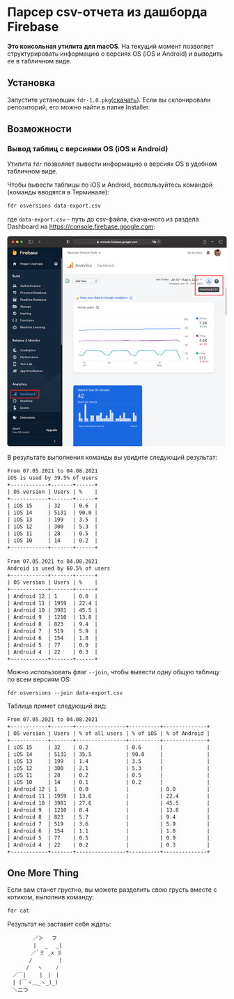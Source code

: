 # Парсер csv-отчета из дашборда Firebase

**Это консольная утилита для macOS**. На текущий момент позволяет структурировать информацию о версиях OS (iOS и Android) и выводить ее в табличном виде.

## Установка

Запустите установщик `fdr-1.0.pkg`([скачать](https://github.com/RinatAbidullin/FirebaseDashboardReport/raw/main/Installer/fdr-1.0.pkg)).  Если вы склонировали репозиторий, его можно найти в папке Installer.

## Возможности

### Вывод таблиц с версиями OS (iOS и Android)

Утилита `fdr` позволяет вывести информацию о версиях OS в удобном табличном виде.

Чтобы вывести таблицы по iOS и Android, воспользуйтесь командой (команды вводятся в Терминале):

```bash
fdr osversions data-export.csv
```

где `data-export.csv` - путь до csv-файла, скачанного из раздела Dashboard на https://console.firebase.google.com:

![dashboard](README.assets/dashboard.png)

В результате выполнения команды вы увидите следующий результат:

```
From 07.05.2021 to 04.08.2021
iOS is used by 39.5% of users
+------------+-------+------+
| OS version | Users | %    |
+------------+-------+------+
| iOS 15     | 32    | 0.6  |
| iOS 14     | 5131  | 90.0 |
| iOS 13     | 199   | 3.5  |
| iOS 12     | 300   | 5.3  |
| iOS 11     | 28    | 0.5  |
| iOS 10     | 14    | 0.2  |
+------------+-------+------+

From 07.05.2021 to 04.08.2021
Android is used by 60.5% of users
+------------+-------+------+
| OS version | Users | %    |
+------------+-------+------+
| Android 12 | 1     | 0.0  |
| Android 11 | 1959  | 22.4 |
| Android 10 | 3981  | 45.5 |
| Android 9  | 1210  | 13.8 |
| Android 8  | 823   | 9.4  |
| Android 7  | 519   | 5.9  |
| Android 6  | 154   | 1.8  |
| Android 5  | 77    | 0.9  |
| Android 4  | 22    | 0.3  |
+------------+-------+------+
```

Можно использовать флаг `--join`, чтобы вывести одну общую таблицу по всем версиям OS:

```
fdr osversions --join data-export.csv
```

Таблица примет следующий вид:

```
From 07.05.2021 to 04.08.2021
+------------+-------+----------------+----------+--------------+
| OS version | Users | % of all users | % of iOS | % of Android |
+------------+-------+----------------+----------+--------------+
| iOS 15     | 32    | 0.2            | 0.6      |              |
| iOS 14     | 5131  | 35.5           | 90.0     |              |
| iOS 13     | 199   | 1.4            | 3.5      |              |
| iOS 12     | 300   | 2.1            | 5.3      |              |
| iOS 11     | 28    | 0.2            | 0.5      |              |
| iOS 10     | 14    | 0.1            | 0.2      |              |
| Android 12 | 1     | 0.0            |          | 0.0          |
| Android 11 | 1959  | 13.6           |          | 22.4         |
| Android 10 | 3981  | 27.6           |          | 45.5         |
| Android 9  | 1210  | 8.4            |          | 13.8         |
| Android 8  | 823   | 5.7            |          | 9.4          |
| Android 7  | 519   | 3.6            |          | 5.9          |
| Android 6  | 154   | 1.1            |          | 1.8          |
| Android 5  | 77    | 0.5            |          | 0.9          |
| Android 4  | 22    | 0.2            |          | 0.3          |
+------------+-------+----------------+----------+--------------+
```

## One More Thing

Если вам станет грустно, вы можете разделить свою грусть вместе с котиком, выполнив команду:

```bash
fdr cat
```
Результат не заставит себя ждать:

```
　　　　　／＞　 フ
　　　　　| 　_　 _|
　 　　　／`ミ _x 彡
　　 　 /　　　 　 |
　　　 /　 ヽ　　 ﾉ
　／￣|　　 |　|　|
　| (￣ヽ＿_ヽ_)_)
　＼二つ
```